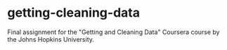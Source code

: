 # getting-cleaning-data
Final assignment for the "Getting and Cleaning Data" Coursera course by the Johns Hopkins University.

